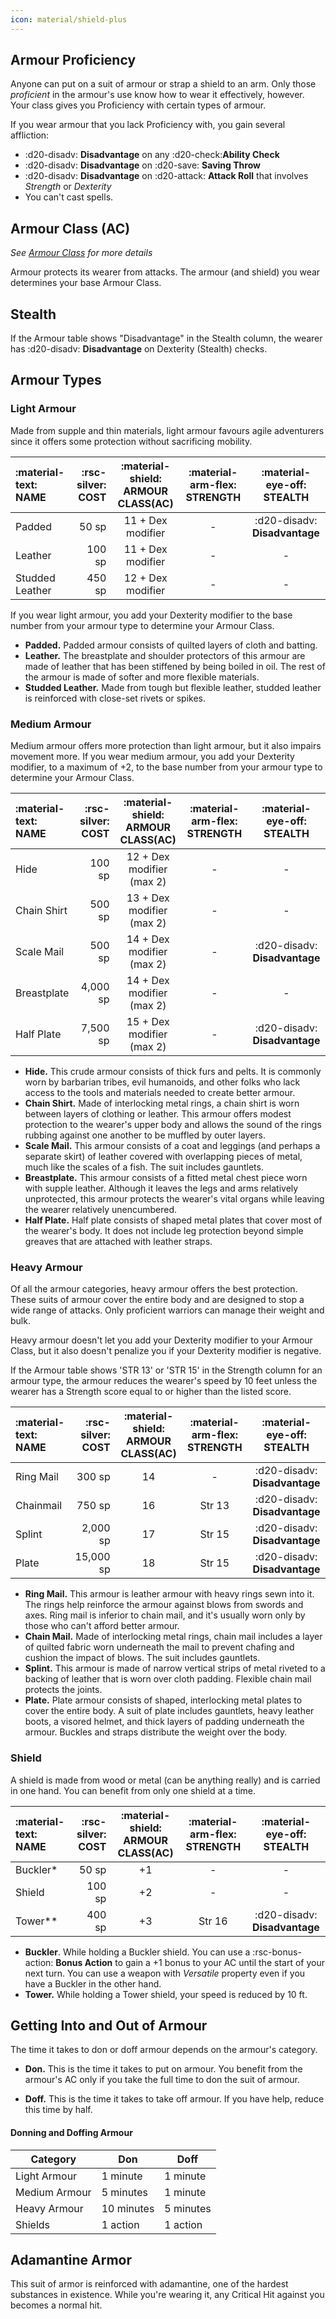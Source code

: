 ```yaml
---
icon: material/shield-plus
---
```


## Armour Proficiency

Anyone can put on a suit of armour or strap a shield to an arm. Only those *proficient* in the armour's use know how to wear it effectively, however. Your class gives you Proficiency with certain types of armour. 

If you wear armour that you lack Proficiency with, you gain several affliction: 

- :d20-disadv: **Disadvantage** on any :d20-check:**Ability Check**
- :d20-disadv: **Disadvantage** on :d20-save: **Saving Throw**
- :d20-disadv: **Disadvantage** on :d20-attack: **Attack Roll** that involves *Strength* or *Dexterity*
- You can't cast spells.

## Armour Class (AC)

*See [Armour Class](./index.md#what-is-armour-class-ac) for more details*

Armour protects its wearer from attacks. The armour (and shield) you wear determines your base Armour Class.

## Stealth

If the Armour table shows "Disadvantage" in the Stealth column, the wearer has :d20-disadv: **Disadvantage** on Dexterity (Stealth) checks.

## Armour Types

### Light Armour

Made from supple and thin materials, light armour favours agile adventurers since it offers some protection without sacrificing mobility. 

| :material-text: **NAME** | :rsc-silver: **COST** |  :material-shield: **ARMOUR CLASS(AC)** | :material-arm-flex: **STRENGTH** | :material-eye-off: **STEALTH** |
| :-- | --: | :-: | :-: | :-: |
| Padded | 50 sp | 11 + Dex modifier | - | :d20-disadv: **Disadvantage** |
| Leather | 100 sp | 11 + Dex modifier | - | - |
| Studded Leather | 450 sp | 12 + Dex modifier | - | - |

If you wear light armour, you add your Dexterity modifier to the base number from your armour type to determine your Armour Class.

- **Padded.** Padded armour consists of quilted layers of cloth and batting.
- **Leather.** The breastplate and shoulder protectors of this armour are made of leather that has been stiffened by being boiled in oil. The rest of the armour is made of softer and more flexible materials.
- **Studded Leather.** Made from tough but flexible leather, studded leather is reinforced with close-set rivets or spikes.

### Medium Armour

Medium armour offers more protection than light armour, but it also impairs movement more. If you wear medium armour, you add your Dexterity modifier, to a maximum of +2, to the base number from your armour type to determine your Armour Class.

| :material-text: **NAME** | :rsc-silver: **COST** |  :material-shield: **ARMOUR CLASS(AC)** | :material-arm-flex: **STRENGTH** | :material-eye-off: **STEALTH** |
| :-- | --: | :-: | :-: | :-: |
| Hide | 100 sp | 12 + Dex modifier (max 2) | - | - |
| Chain Shirt | 500 sp | 13 + Dex modifier (max 2) | - | - |
| Scale Mail | 500 sp | 14 + Dex modifier (max 2) | - | :d20-disadv: **Disadvantage** |
| Breastplate | 4,000 sp | 14 + Dex modifier (max 2) | - | - |
| Half Plate | 7,500 sp | 15 + Dex modifier (max 2) | - | :d20-disadv: **Disadvantage** |

- **Hid⁠e.** This crude armour consists of thick furs and pelts. It is commonly worn by barbarian tribes, evil humanoids, and other folks who lack access to the tools and materials needed to create better armour.
- **Chain⁠ Shirt.** Made of interlocking metal rings, a chain shirt is worn between layers of clothing or leather. This armour offers modest protection to the wearer's upper body and allows the sound of the rings rubbing against one another to be muffled by outer layers.
- **Scale M⁠ail.** This armour consists of a coat and leggings (and perhaps a separate skirt) of leather covered with overlapping pieces of metal, much like the scales of a fish. The suit includes gauntlets.
- **Breastp⁠late.** This armour consists of a fitted metal chest piece worn with supple leather. Although it leaves the legs and arms relatively unprotected, this armour protects the wearer's vital organs while leaving the wearer relatively unencumbered.
- **Half⁠ Plate.** Half plate consists of shaped metal plates that cover most of the wearer's body. It does not include leg protection beyond simple greaves that are attached with leather straps.

### Heavy Armour

Of all the armour categories, heavy armour offers the best protection. These suits of armour cover the entire body and are designed to stop a wide range of attacks. Only proficient warriors can manage their weight and bulk.

Heavy armour doesn't let you add your Dexterity modifier to your Armour Class, but it also doesn't penalize you if your Dexterity modifier is negative.

If the Armour table shows 'STR 13' or 'STR 15' in the Strength column for an armour type, the armour reduces the wearer's speed by 10 feet unless the wearer has a Strength score equal to or higher than the listed score.

| :material-text: **NAME** | :rsc-silver: **COST** |  :material-shield: **ARMOUR CLASS(AC)** | :material-arm-flex: **STRENGTH** | :material-eye-off: **STEALTH** |
| :-- | --: | :-: | :-: | :-: |
| Ring Mail | 300 sp | 14 | - | :d20-disadv: **Disadvantage** |
| Chainmail | 750 sp | 16 | Str 13 | :d20-disadv: **Disadvantage** |
| Splint | 2,000 sp | 17 | Str 15 | :d20-disadv: **Disadvantage** |
| Plate | 15,000 sp | 18 | Str 15 | :d20-disadv: **Disadvantage** |

- **Ring⁠ Mail.** This armour is leather armour with heavy rings sewn into it. The rings help reinforce the armour against blows from swords and axes. Ring mail is inferior to chain mail, and it's usually worn only by those who can't afford better armour.
- **Chain⁠ Mail.** Made of interlocking metal rings, chain mail includes a layer of quilted fabric worn underneath the mail to prevent chafing and cushion the impact of blows. The suit includes gauntlets.
- **Splint.** This armour is made of narrow vertical strips of metal riveted to a backing of leather that is worn over cloth padding. Flexible chain mail protects the joints.
- **Plate.** Plate armour consists of shaped, interlocking metal plates to cover the entire body. A suit of plate includes gauntlets, heavy leather boots, a visored helmet, and thick layers of padding underneath the armour. Buckles and straps distribute the weight over the body.

### Shield

A shield is made from wood or metal (can be anything really) and is carried in one hand. You can benefit from only one shield at a time.

| :material-text: **NAME** | :rsc-silver: **COST** |  :material-shield: **ARMOUR CLASS(AC)** | :material-arm-flex: **STRENGTH** | :material-eye-off: **STEALTH** |
| :-- | --: | :-: | :-: | :-: |
| Buckler* | 50 sp | +1 | - | - |
| Shield | 100 sp | +2 | - | - |
| Tower** | 400 sp | +3 | Str 16 | :d20-disadv: **Disadvantage** |

- **Buckler**. While holding a Buckler shield. You can use a :rsc-bonus-action: **Bonus Action** to gain a +1 bonus to your AC until the start of your next turn. You can use a weapon with *Versatile* property even if you have a Buckler in the other hand.
- **Tower.** While holding a Tower shield, your speed is reduced by 10 ft.

## Getting Into and Out of Armour

The time it takes to don or doff armour depends on the armour's category.

- **Don.** This is the time it takes to put on armour. You benefit from the armour's AC only if you take the full time to don the suit of armour.

- **Doff.** This is the time it takes to take off armour. If you have help, reduce this time by half.

#### Donning and Doffing Armour

| Category | Don | Doff |
| --- | --- | --- |
| Light Armour | 1 minute | 1 minute |
| Medium Armour | 5 minutes | 1 minute |
| Heavy Armour | 10 minutes | 5 minutes |
| Shields | 1 action | 1 action |

## Adamantine Armor

This suit of armor is reinforced with adamantine, one of the hardest substances in existence. While you're wearing it, any Critical Hit against you becomes a normal hit.